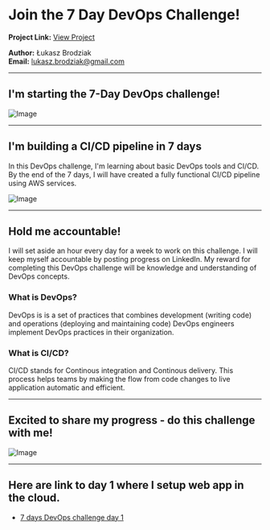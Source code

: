 # Join the 7 Day DevOps Challenge!

**Project Link:** [View Project](http://learn.nextwork.org/projects/aws-devops-cicd)

**Author:** Łukasz Brodziak  
**Email:** lukasz.brodziak@gmail.com

---

## I'm starting the 7-Day DevOps challenge!

![Image](http://learn.nextwork.org/surprised_maroon_fierce_chinese_gooseberry/uploads/aws-devops-cicd_ba6d42ae)

---

## I'm building a CI/CD pipeline in 7 days

In this DevOps challenge, I'm learning about basic DevOps tools and CI/CD. By the end of the 7 days, I will have created a fully functional CI/CD pipeline using AWS services.

![Image](http://learn.nextwork.org/surprised_maroon_fierce_chinese_gooseberry/uploads/aws-devops-cicd_a1b2c3d4)

---

## Hold me accountable!

I will set aside an hour every day for a week to work on this challenge. I will keep myself accountable by posting progress on LinkedIn. My reward for completing this DevOps challenge will be knowledge and understanding of DevOps concepts.

### What is DevOps?

DevOps is  is a set of practices that combines development (writing code) and operations (deploying and maintaining code) DevOps engineers implement DevOps practices in their organization. 

### What is CI/CD?

CI/CD stands for Continous integration and Continous delivery. This process helps teams by making the flow from code changes to live application automatic and efficient.

---

## Excited to share my progress - do this challenge with me!

![Image](http://learn.nextwork.org/surprised_maroon_fierce_chinese_gooseberry/uploads/aws-devops-cicd_ba6d42ae)

---
## Here are link to day 1 where I setup web app in the cloud.
 - [7 days DevOps challenge day 1](https://github.com/lbrodziak/7-days-devops-day1)
